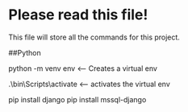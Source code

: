 # Please read this file!

This file will store all the commands for this project.

##Python

python -m venv env <-- Creates a virtual env

.\bin\Scripts\activate <-- activates the virtual env

pip install django
pip install mssql-django
